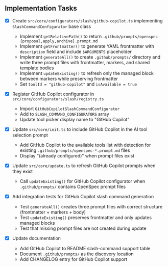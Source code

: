 ## Implementation Tasks

- [x] Create `src/core/configurators/slash/github-copilot.ts` implementing `SlashCommandConfigurator` base class
  - Implement `getRelativePath()` to return `.github/prompts/openspec-{proposal,apply,archive}.prompt.md`
  - Implement `getFrontmatter()` to generate YAML frontmatter with `description` field and include `$ARGUMENTS` placeholder
  - Implement `generateAll()` to create `.github/prompts/` directory and write three prompt files with frontmatter, markers, and shared template bodies
  - Implement `updateExisting()` to refresh only the managed block between markers while preserving frontmatter
  - Set `toolId = "github-copilot"` and `isAvailable = true`

- [x] Register GitHub Copilot configurator in `src/core/configurators/slash/registry.ts`
  - Import `GitHubCopilotSlashCommandConfigurator`
  - Add to `SLASH_COMMAND_CONFIGURATORS` array
  - Update tool picker display name to "GitHub Copilot"

- [x] Update `src/core/init.ts` to include GitHub Copilot in the AI tool selection prompt
  - Add GitHub Copilot to the available tools list with detection for existing `.github/prompts/openspec-*.prompt.md` files
  - Display "(already configured)" when prompt files exist

- [x] Update `src/core/update.ts` to refresh GitHub Copilot prompts when they exist
  - Call `updateExisting()` for GitHub Copilot configurator when `.github/prompts/` contains OpenSpec prompt files

- [x] Add integration tests for GitHub Copilot slash command generation
  - Test `generateAll()` creates three prompt files with correct structure (frontmatter + markers + body)
  - Test `updateExisting()` preserves frontmatter and only updates managed blocks
  - Test that missing prompt files are not created during update

- [x] Update documentation
  - Add GitHub Copilot to README slash-command support table
  - Document `.github/prompts/` as the discovery location
  - Add CHANGELOG entry for GitHub Copilot support
